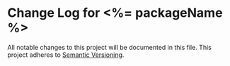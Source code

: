 # Change Log for <%= packageName %>
All notable changes to this project will be documented in this file.
This project adheres to [Semantic Versioning](http://semver.org/).
